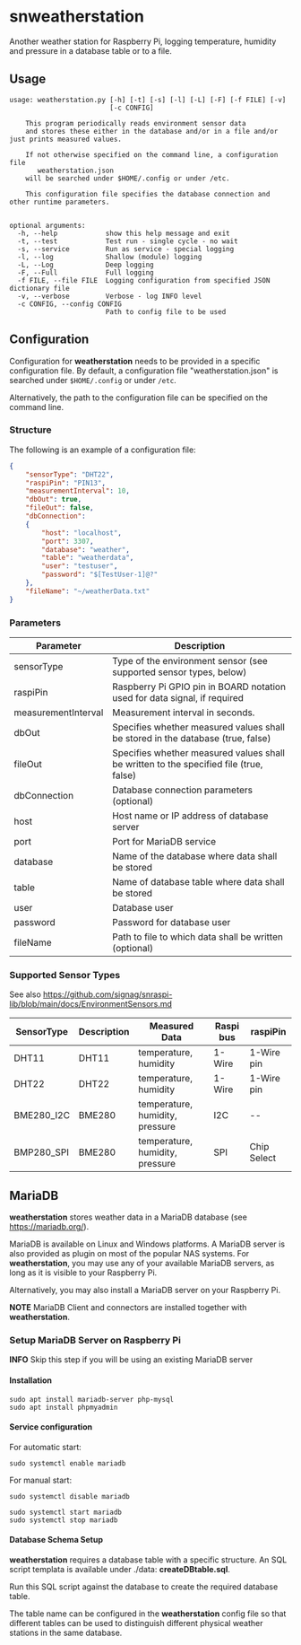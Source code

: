 # snweatherstation

Another weather station for Raspberry Pi, logging temperature, humidity and pressure in a database table or to a file.

## Usage

```shell
usage: weatherstation.py [-h] [-t] [-s] [-l] [-L] [-F] [-f FILE] [-v]
                         [-c CONFIG]

    This program periodically reads environment sensor data
    and stores these either in the database and/or in a file and/or just prints measured values.

    If not otherwise specified on the command line, a configuration file
       weatherstation.json
    will be searched under $HOME/.config or under /etc.

    This configuration file specifies the database connection and other runtime parameters.


optional arguments:
  -h, --help            show this help message and exit
  -t, --test            Test run - single cycle - no wait
  -s, --service         Run as service - special logging
  -l, --log             Shallow (module) logging
  -L, --Log             Deep logging
  -F, --Full            Full logging
  -f FILE, --file FILE  Logging configuration from specified JSON dictionary file
  -v, --verbose         Verbose - log INFO level
  -c CONFIG, --config CONFIG
                        Path to config file to be used
```

## Configuration

Configuration for **weatherstation** needs to be provided in a specific configuration file.
By default, a configuration file "weatherstation.json" is searched under ```$HOME/.config``` or under ```/etc```.

Alternatively, the path to the configuration file can be specified on the command line.

### Structure

The following is an example of a configuration file:

```json
{
    "sensorType": "DHT22",
    "raspiPin": "PIN13",
    "measurementInterval": 10,
    "dbOut": true,
    "fileOut": false,
    "dbConnection":
    {
        "host": "localhost", 
        "port": 3307, 
        "database": "weather", 
        "table": "weatherdata",
        "user": "testuser", 
        "password": "$[TestUser-1]@?"
    },
    "fileName": "~/weatherData.txt"
}
```

### Parameters

| Parameter           | Description                                                                            |
|---------------------|----------------------------------------------------------------------------------------|
| sensorType          | Type of the environment sensor (see supported sensor types, below)                     |
| raspiPin            | Raspberry Pi GPIO pin in BOARD notation used for data signal, if required              |
| measurementInterval | Measurement interval in seconds.                                                       |
| dbOut               | Specifies whether measured values shall be stored in the database (true, false)        |
| fileOut             | Specifies whether measured values shall be written to the specified file (true, false) |
| dbConnection        | Database connection parameters (optional)                                              |
| host                | Host name or IP address of database server                                             |
| port                | Port for MariaDB service                                                               |
| database            | Name of the database where data shall be stored                                        |
| table               | Name of database table where data shall be stored                                      |
| user                | Database user                                                                          |
| password            | Password for database user                                                             |
| fileName            | Path to file to which data shall be written (optional)                                 |

### Supported Sensor Types

See also <https://github.com/signag/snraspi-lib/blob/main/docs/EnvironmentSensors.md>

| SensorType | Description  | Measured Data                   | Raspi bus | raspiPin    |
|------------|--------------|---------------------------------|-----------|-------------|
| DHT11      | DHT11        | temperature, humidity           | 1-Wire    | 1-Wire pin  |
| DHT22      | DHT22        | temperature, humidity           | 1-Wire    | 1-Wire pin  |
| BME280_I2C | BME280       | temperature, humidity, pressure | I2C       | --          |
| BMP280_SPI | BME280       | temperature, humidity, pressure | SPI       | Chip Select |

## MariaDB

**weatherstation** stores weather data in a MariaDB database (see <https://mariadb.org/>).

MariaDB is available on Linux and Windows platforms.
A MariaDB server is also provided as plugin on most of the popular NAS systems.
For **weatherstation**, you may use any of your available MariaDB servers, as long as it is visible to your Raspberry Pi.

Alternatively, you may also install a MariaDB server on your Raspberry Pi.

**NOTE** MariaDB Client and connectors are installed together with **weatherstation**.

### Setup MariaDB Server on Raspberry Pi

**INFO** Skip this step if you will be using an existing MariaDB server

#### Installation

```shell
sudo apt install mariadb-server php-mysql
sudo apt install phpmyadmin
```

#### Service configuration

For automatic start:

```shell
sudo systemctl enable mariadb
```

For manual start:

```shell
sudo systemctl disable mariadb

sudo systemctl start mariadb
sudo systemctl stop mariadb
```

#### Database Schema Setup

**weatherstation** requires a database table with a specific structure.
An SQL script templata is available under ./data: **createDBtable.sql**.

Run this SQL script against the database to create the required database table.

The table name can be configured in the **weatherstation** config file so that different tables can be used to distinguish different physical weather stations in the same database.
